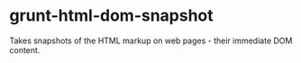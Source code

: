 # grunt-html-dom-snapshot
Takes snapshots of the HTML markup on web pages - their immediate DOM content.
